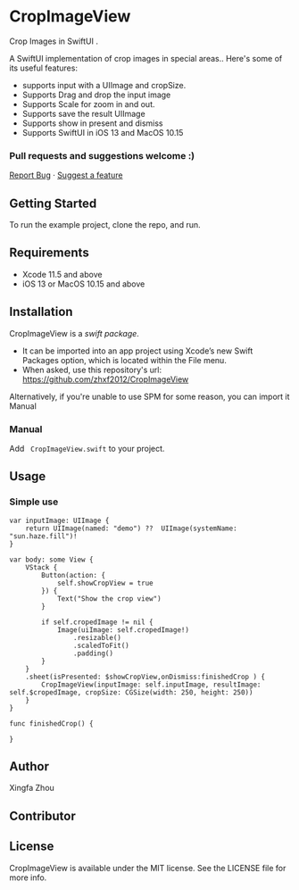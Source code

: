 # CropImageView
Crop Images in SwiftUI .

A SwiftUI implementation of crop images in special areas.. Here's some of its useful features:
 * supports input with a UIImage and cropSize.
 * Supports Drag and drop the input image
 * Supports Scale for zoom in and out.
 * Supports save the result UIImage
 * Supports show in present and dismiss
 * Supports SwiftUI in iOS 13 and MacOS 10.15
 
 ### Pull requests and suggestions welcome :)
<a href="https://github.com/zhxf2012/CropImageView/issues">Report Bug</a>  ·  <a href="https://github.com/zhxf2012/CropImageView/issues">Suggest a feature</a>
 
## Getting Started
To run the example project, clone the repo, and run.

## Requirements
* Xcode 11.5 and above
* iOS 13  or MacOS 10.15 and above

 
## Installation
CropImageView is a *swift package*.
 * It can be imported into an app project using Xcode’s new Swift Packages option, which is located within the File menu.
 * When asked, use this repository's url: https://github.com/zhxf2012/CropImageView

Alternatively, if you're unable to use SPM for some reason, you can import it Manual
### Manual
Add ` CropImageView.swift` to your project.

## Usage
### Simple use

    var inputImage: UIImage {
        return UIImage(named: "demo") ??  UIImage(systemName: "sun.haze.fill")!
    }
    
    var body: some View {
        VStack {
            Button(action: {
                self.showCropView = true
            }) {
                Text("Show the crop view")
            }
            
            if self.cropedImage != nil {
                Image(uiImage: self.cropedImage!)
                    .resizable()
                    .scaledToFit()
                    .padding()
            }
        }
        .sheet(isPresented: $showCropView,onDismiss:finishedCrop ) {
            CropImageView(inputImage: self.inputImage, resultImage: self.$cropedImage, cropSize: CGSize(width: 250, height: 250))
        }
    }
    
    func finishedCrop() {
        
    }


## Author

Xingfa Zhou

## Contributor


## License

CropImageView is available under the MIT license. See the LICENSE file for more info.
